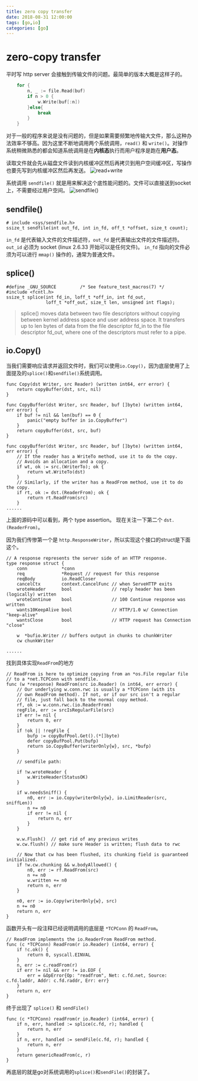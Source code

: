 ```yaml
---
title: zero copy transfer
date: 2018-08-31 12:00:00
tags: [go,io]
categories: [go]
---
```


# zero-copy transfer

平时写 http server 会接触到传输文件的问题。最简单的版本大概是这样子的。
``` go
	for {
		n, _ := file.Read(buf)
		if n > 0 {
			w.Write(buf[:n])
		}else{
			break
		}
	}
```
对于一般的程序来说是没有问题的，但是如果需要频繁地传输大文件，那么这种办法效率不够高。因为这里不断地调用两个系统调用，`read()` 和 `write()`。对操作系统稍微熟悉的都会知道系统调用是在**内核态**执行而用户程序是跑在**用户态**。

读取文件就会先从磁盘文件读到内核缓冲区然后再拷贝到用户空间缓冲区，写操作也要先写到内核缓冲区然后再发送。
![read+write](https://upload-images.jianshu.io/upload_images/8053527-1d1055e745391c9e.png?imageMogr2/auto-orient/strip%7CimageView2/2/w/1240)

系统调用 `sendfile()` 就是用来解决这个底性能问题的。文件可以直接送到socket上，不需要经过用户空间。
![sendfile()](https://upload-images.jianshu.io/upload_images/8053527-dfbdd2afa6e472cd.png?imageMogr2/auto-orient/strip%7CimageView2/2/w/1240)

## sendfile()

```
# include <sys/sendfile.h>
ssize_t sendfile(int out_fd, int in_fd, off_t *offset, size_t count);
```

`in_fd` 是代表输入文件的文件描述符，`out_fd` 是代表输出文件的文件描述符。`out_id` 必须为 socket (linux 2.6.33 开始可以是任何文件)。 `in_fd` 指向的文件必须为可以进行 `mmap()` 操作的，通常为普通文件。

## splice()

```
#define _GNU_SOURCE         /* See feature_test_macros(7) */
#include <fcntl.h>
ssize_t splice(int fd_in, loff_t *off_in, int fd_out,
               loff_t *off_out, size_t len, unsigned int flags);
```

> splice() moves data between two file descriptors without copying between kernel address space and user address space. It transfers up to len bytes of data from the file descriptor fd_in to the file descriptor fd_out, where one of the descriptors must refer to a pipe.

## io.Copy()

当我们需要响应请求并返回文件时，我们可以使用`io.Copy()`，因为底层使用了上面提及的`splice()`和`sendfile()`系统调用。

```
func Copy(dst Writer, src Reader) (written int64, err error) {
	return copyBuffer(dst, src, nil)
}

func CopyBuffer(dst Writer, src Reader, buf []byte) (written int64, err error) {
	if buf != nil && len(buf) == 0 {
		panic("empty buffer in io.CopyBuffer")
	}
	return copyBuffer(dst, src, buf)
}

func copyBuffer(dst Writer, src Reader, buf []byte) (written int64, err error) {
	// If the reader has a WriteTo method, use it to do the copy.
	// Avoids an allocation and a copy.
	if wt, ok := src.(WriterTo); ok {
		return wt.WriteTo(dst)
	}
	// Similarly, if the writer has a ReadFrom method, use it to do the copy.
	if rt, ok := dst.(ReaderFrom); ok {
		return rt.ReadFrom(src)
	}
......
```

上面的源码中可以看到，两个  type assertion。 现在关注一下第二个 `dst.(ReaderFrom)`。

因为我们传惨第一个是 `http.ResponseWriter`，所以实现这个接口的struct是下面这个。

```
// A response represents the server side of an HTTP response.
type response struct {
	conn             *conn
	req              *Request // request for this response
	reqBody          io.ReadCloser
	cancelCtx        context.CancelFunc // when ServeHTTP exits
	wroteHeader      bool               // reply header has been (logically) written
	wroteContinue    bool               // 100 Continue response was written
	wants10KeepAlive bool               // HTTP/1.0 w/ Connection "keep-alive"
	wantsClose       bool               // HTTP request has Connection "close"

	w  *bufio.Writer // buffers output in chunks to chunkWriter
	cw chunkWriter

......
```
找到具体实现`ReadFrom`的地方
```
// ReadFrom is here to optimize copying from an *os.File regular file
// to a *net.TCPConn with sendfile.
func (w *response) ReadFrom(src io.Reader) (n int64, err error) {
	// Our underlying w.conn.rwc is usually a *TCPConn (with its
	// own ReadFrom method). If not, or if our src isn't a regular
	// file, just fall back to the normal copy method.
	rf, ok := w.conn.rwc.(io.ReaderFrom)
	regFile, err := srcIsRegularFile(src)
	if err != nil {
		return 0, err
	}
	if !ok || !regFile {
		bufp := copyBufPool.Get().(*[]byte)
		defer copyBufPool.Put(bufp)
		return io.CopyBuffer(writerOnly{w}, src, *bufp)
	}

	// sendfile path:

	if !w.wroteHeader {
		w.WriteHeader(StatusOK)
	}

	if w.needsSniff() {
		n0, err := io.Copy(writerOnly{w}, io.LimitReader(src, sniffLen))
		n += n0
		if err != nil {
			return n, err
		}
	}

	w.w.Flush()  // get rid of any previous writes
	w.cw.flush() // make sure Header is written; flush data to rwc

	// Now that cw has been flushed, its chunking field is guaranteed initialized.
	if !w.cw.chunking && w.bodyAllowed() {
		n0, err := rf.ReadFrom(src)
		n += n0
		w.written += n0
		return n, err
	}

	n0, err := io.Copy(writerOnly{w}, src)
	n += n0
	return n, err
}
```

函数开头有一段注释已经说明调用的底层是 `*TCPConn` 的 `ReadFrom`。

```
// ReadFrom implements the io.ReaderFrom ReadFrom method.
func (c *TCPConn) ReadFrom(r io.Reader) (int64, error) {
	if !c.ok() {
		return 0, syscall.EINVAL
	}
	n, err := c.readFrom(r)
	if err != nil && err != io.EOF {
		err = &OpError{Op: "readfrom", Net: c.fd.net, Source: c.fd.laddr, Addr: c.fd.raddr, Err: err}
	}
	return n, err
}
```
终于出现了 `splice()` 和 `sendFile()`
```
func (c *TCPConn) readFrom(r io.Reader) (int64, error) {
	if n, err, handled := splice(c.fd, r); handled {
		return n, err
	}
	if n, err, handled := sendFile(c.fd, r); handled {
		return n, err
	}
	return genericReadFrom(c, r)
}
```
再底层的就是go对系统调用的`splice()`和`sendFile()`的封装了。
